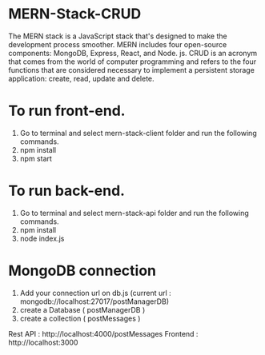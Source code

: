 # MERN-Stack-CRUD

The MERN stack is a JavaScript stack that's designed to make the development process smoother. MERN includes four open-source components: MongoDB, Express, React, and Node. js. CRUD is an acronym that comes from the world of computer programming and refers to the four functions that are considered necessary to implement a persistent storage application: create, read, update and delete.

# To run front-end.

1. Go to terminal and select mern-stack-client folder and run the following commands.
2. npm install
3. npm start

# To run back-end.

1. Go to terminal and select mern-stack-api folder and run the following commands.
2. npm install
3. node index.js

# MongoDB connection

1. Add your connection url on db.js (current url : mongodb://localhost:27017/postManagerDB)
2. create a Database ( postManagerDB )
3. create a collection ( postMessages )

Rest API : http://localhost:4000/postMessages
Frontend : http://localhost:3000
